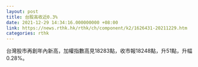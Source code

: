 ```yaml
---
layout: post
title: 台股高收近0.3%
date: 2021-12-29 14:34:16.000000000 +08:00
link: https://news.rthk.hk/rthk/ch/component/k2/1626431-20211229.htm
categories: rthk
---
```


台灣股市再創年內新高，加權指數高見18283點，收市報18248點，升51點，升幅0.28%。
